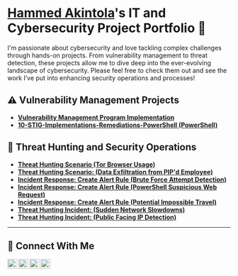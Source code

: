 # <a href="https://www.linkedin.com/in/hammed-akintola-215b7a282//">  Hammed Akintola</a>'s IT and Cybersecurity Project Portfolio 🔐

I'm passionate about cybersecurity and love tackling complex challenges through hands-on projects. From vulnerability management to threat detection, these projects allow me to dive deep into the ever-evolving landscape of cybersecurity. Please feel free to check them out and see the work I’ve put into enhancing security operations and processes!


## ⚠️ Vulnerability Management Projects

- **[Vulnerability Management Program Implementation](https://github.com/akintolahammed/Vulnerability-Management-Program-Implementation/blob/main/README.md)**
- **[10-STIG-Implementations-Remediations-PowerShell (PowerShell)](https://github.com/akintolahammed/10-STIG-Implementations-Remediations-PowerShell-/blob/main/README.md)**

## 🚨 Threat Hunting and Security Operations

- **[Threat Hunting Scenario (Tor Browser Usage)](https://github.com/akintolahammed/Threat-Hunting-Scenario-Tor/tree/main)**
- **[Threat Hunting Scenario: (Data Exfiltration from PIP'd Employee)](https://github.com/akintolahammed/Data-Exfiltration/tree/main)**
- **[Incident Response: Create Alert Rule (Brute Force Attempt Detection)](https://github.com/akintolahammed/Create-Alert-Rule-Brute-Force-Attempt-Detection/tree/main)**
- **[Incident Response: Create Alert Rule (PowerShell Suspicious Web Request)](https://github.com/akintolahammed/Create-Alert-Rule-PowerShell-Suspicious-Web-Request/tree/main)**
- **[Incident Response: Create Alert Rule (Potential Impossible Travel)](https://github.com/akintolahammed/Potential-Impossible-Travel-Alert/tree/main)**
- **[Threat Hunting Incident: (Sudden Network Slowdowns)](https://github.com/akintolahammed/Sudden-Network-Slowdowns/tree/main)**
- **[Threat Hunting Incident: (Public Facing IP Detection)](https://github.com/akintolahammed/DeviceInfo-Public-Ip-Address-Detected)**

<hr/>

## 🤳 Connect With Me

[<img align="left" alt="___________ | YouTube" width="22px" src="https://cdn.jsdelivr.net/npm/simple-icons@v3/icons/youtube.svg" />][youtube]
[<img align="left" alt="___________ | Twitter" width="22px" src="https://cdn.jsdelivr.net/npm/simple-icons@v3/icons/twitter.svg" />][twitter]
[<img align="left" alt="___________ | LinkedIn" width="22px" src="https://cdn.jsdelivr.net/npm/simple-icons@v3/icons/linkedin.svg" />][linkedin]
[<img align="left" alt="___________ | Instagram" width="22px" src="https://cdn.jsdelivr.net/npm/simple-icons@v3/icons/instagram.svg" />][instagram]

[twitter]: https://twitter.com/___________
[youtube]: https://www.youtube.com/c/___________
[instagram]: https://www.instagram.com/___________
[linkedin]: https://linkedin.com/in/___________

<!--
<img width="35" alt="image" src="https://github.com/user-attachments/assets/2f41c7cd-5ea8-4475-b451-a37161b6c3fb"> 
<img width="35" alt="image" src="https://github.com/user-attachments/assets/77649969-9910-4994-8b96-74a116cfb2a8">
-->
